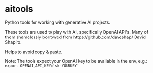 # aitools
Python tools for working with generative AI projects.

These tools are used to play with AI, specifically OpenAI API's. Many of them shamelessly borrowed from 
https://github.com/daveshap/ David Shapiro.

Helps to avoid copy & paste.

Note: The tools expect your OpenAI key to be available in the env, e.g.:
`export OPENAI_API_KEY='sk-YOURKEY'`

